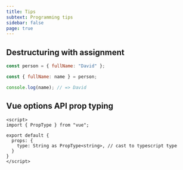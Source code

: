 ```yaml
---
title: Tips
subtext: Programming tips
sidebar: false
page: true
---
```


<script setup>
  import AppTips from "@/components/AppTips.vue";
</script>

<AppTips />

## Destructuring with assignment

```js
const person = { fullName: "David" };

const { fullName: name } = person;

console.log(name); // => David
```

## Vue options API prop typing

```vue
<script>
import { PropType } from "vue";

export default {
  props: {
    type: String as PropType<string>, // cast to typescript type
  }
}
</script>
```
